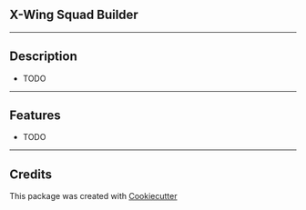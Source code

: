 
## X-Wing Squad Builder

---
## Description

* TODO

---
## Features

* TODO

---
## Credits

This package was created with [Cookiecutter](https://github.mmm.com/a4t5gzz/pyside-cookiecutter)